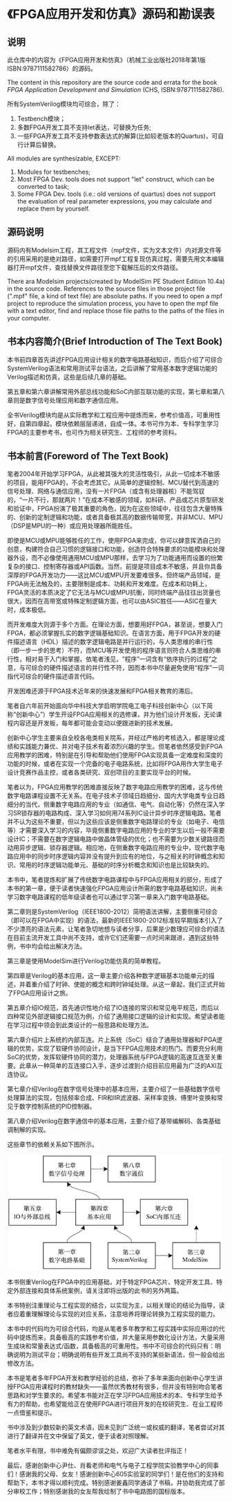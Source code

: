 # 《FPGA应用开发和仿真》源码和勘误表

## 说明

此仓库中的内容为《FPGA应用开发和仿真》（机械工业出版社2018年第1版 ISBN:9787111582786）的源码。

The content in this repository are the source code and errata for the book *FPGA Application Development and Simulation* (CHS, ISBN:9787111582786).

所有SystemVerilog模块均可综合，除了：

1. Testbench模块；
2. 多数FPGA开发工具不支持let表达，可替换为任务;
3. 一些FPGA开发工具不支持参数表达式的解算(比如较老版本的Quartus)，可自行计算后替换。

All modules are synthesizable, EXCEPT:

1. Modules for testbenches;
2. Most FPGA Dev. tools does not support "let" construct, which can be converted to task;
3. Some FPGA Dev. tools (i.e.: old versions of quartus) does not support the evaluation of real parameter expressions, you may calculate and replace them by yourself.

## 源码说明

源码内有Modelsim工程，其工程文件（mpf文件，实为文本文件）内对源文件等的引用采用的是绝对路径，如需要打开mpf工程复现仿真过程，需要先用文本编辑器打开mpf文件，查找替换文件路径至您下载解压后的文件路径。

There ara Modelsim projects(created by ModelSim PE Student Edition 10.4a) in the source code. References to the source files in those project file (".mpf" file, a kind of text file) are absolute paths.
If you need to open a mpf project to reproduce the simulation process, you have to open the mpf file with a text editor, find and replace those file paths to the paths of the files in your computer.

## 书本内容简介(Brief Introduction of The Text Book)

本书前四章首先讲述FPGA应用设计相关的数字电路基础知识，而后介绍了可综合SystemVerilog语法和常用测试平台语法，之后讲解了常用基本数字逻辑功能的Verilog描述和仿真，这些是后续几章的基础。

第五章和第六章讲解常用外部总线功能和SoC内部互联功能的实现，第七章和第八章则是数字信号处理应用和数字通信应用。

全书Verilog模块均是从实际教学和工程应用中提炼而来，参考价值高，可重用性好，自第四章起，模块依赖层层递进，自成一体。本书可作为本、专科学生学习FPGA的主要参考书，也可作为相关研究生、工程师的参考资料。

## 书本前言(Foreword of The Text Book)

笔者2004年开始学习FPGA，从此被其强大的灵活性吸引，从此一切成本不敏感的项目，能用FPGA的，不会考虑其它。从简单的逻辑控制、MCU替代到高速的信号处理、网络与通信应用，没有一片FPGA（或含有处理器核）不能驾驭的，“一片不行，那就两片！”在成本不敏感的领域，如科研、产品或芯片原型研发和验证中，FPGA扮演了极其重要的角色，因为在这些领域中，往往包含大量特殊的、创新的定制逻辑和功能，或者具备极其高的数据传输带宽，并非MCU、MPU（DSP是MPU的一种）或应用处理器所能胜任。

即使是MCU或MPU能够胜任的工作，使用FPGA来完成，你可以肆意挥洒自己的创意，构建符合自己习惯的逻辑接口和功能，创造符合特殊要求的功能模块和处理器外设，而不必像使用通用MCU或MPU那样，去学习为了功能通用而设置的纷繁复杂的接口、控制寄存器或API函数。当然，前提是项目成本不敏感，并且你具备深厚的FPGA开发功力——这比MCU或MPU开发要难很多。但终端产品领域，是FPGA尚无法触及的，主要限制是成本、功耗和开发难度。在成本和功耗上，FPGA灵活的本质决定了它无法与MCU或MPU抗衡，同时终端产品往往出货量也很大，因而在高带宽或特殊定制逻辑方面，也可以由ASIC胜任——ASIC在量大时，成本极低。

而开发难度大则源于多个方面。在理论方面，想要用好FPGA，甚至说，想要入门FPGA，都必须掌握扎实的数字逻辑基础知识。在语言方面，用于FPGA开发的硬件描述语言（HDL）描述的数字逻辑电路是并行运行的，与人类思维的串行性（即一步一步的思考）不符，而MCU等开发使用的程序语言则符合人类思维的串行性，相对易于入门和掌握。依笔者浅见，“程序”一词含有“依序执行的过程”之意，与可综合的硬件描述语言的并行性不符，因而本书中尽量避免使用“程序”一词指代可综合的硬件描述语言代码。

开发困难还源于FPGA技术近年来的快速发展和FPGA相关教育的滞后。

笔者自六年前开始面向华中科技大学启明学院电工电子科技创新中心（以下简称“创新中心”）学生开设FPGA应用相关的选修课，并为他们设计开发板，无论课程内容还是开发板，每年都可能会变动以便跟进新的技术发展。

创新中心学生主要来自全校各电类相关院系，并经过严格的考核选入，都是理论成绩和实践能力兼优、并对电子技术有着浓烈兴趣的学生。但笔者依然感受到FPGA应用教学的困难，特别是在引导和帮助他们使用FPGA实现具备一定难度和深度的功能的时候，或者在实现一个完备的电子电路系统，比如将FPGA用作大学生电子设计竞赛作品主控，或者各类研究、双创项目的主要实现平台的时候。

笔者以为，FPGA应用教学的困难直接反映了数字电路应用教学的困难，这与传统数字电路课程设置不无关系。在电子技术子领域日趋细分、国内大学电类专业日趋细分的当代，侧重数字电路应用的专业（如通信、电气、自动化等）仍然在深入学习SR锁存器的电路构成、深入学习如何用74系列IC设计异步时序逻辑电路。笔者并不认为这些不重要，但以为这些应该是侧重数字电路理论的专业（如电子、电信等）才需要深入学习的内容，毕竟侧重数字电路应用的专业的学生以后一般不需要设计IC；不需要在数字逻辑电路中做晶体管级的优化；也不需要为少数关键路径而动用异步逻辑、锁存器逻辑。相应地，在侧重数字电路应用的专业中，现代数字电路应用中的同步时序逻辑内容并没有提升到应有的地位，与之相关的时钟概念和知识、常用的时序逻辑功能单元、基础的时序分析概念和知识也是比较缺失的。

本书中，笔者提炼和扩展了传统数字电路课程中与FPGA应用相关的部分，形成了本书的第一章，便于读者快速强化FPGA应用设计所需的数字电路基础知识，尚未学习数字电路课程的低年级读者也可以通过学习第一章来入门数字电路基础。

第二章则是SystemVerilog（IEEE1800-2012）简明语法讲解，主要侧重可综合（即可以在FPGA中实现）的语法，最新的IEEE1800-2012标准较早期版本引入了不少漂亮的语法元素，让笔者急切地想与读者分享，后果是少数理应可综合的语法在目前主流开发工具中尚不支持，或许它们还需要一点时间来跟进，遇到这些特例，书中均会给出解决方法。

第三章是使用ModelSim进行Verilog功能仿真的简单教程。

第四章是Verilog的基本应用，这一章主要介绍各种数字逻辑基本功能单元的描述，并着重介绍了时钟、使能的概念和跨时钟域处理。从这一章起，我们正式开始了FPGA应用设计之旅。

第五章介绍IO规范，首先通识性地介绍了IO连接的常识和常见电平规范，而后以四种常见外部逻辑接口规范为例，介绍了通用接口逻辑的设计和实现。希望读者能在学习过程中领会到此类设计的一般思路和处理方法。

第六章介绍片上系统的内部互连。片上系统（SoC）结合了通用处理器和FPGA逻辑的优势，实现了软硬件协同设计，是当下FPGA应用技术的热门。而要充分利用SoC的优势，发挥软硬件协同的潜力，处理器系统与FPGA逻辑的高速互连至关重要。此章从一种简单的互连接口入手，逐步过渡到介绍目前应用最为广泛的AXI互连协议。

第七章介绍Verilog在数字信号处理中的基本应用，主要介绍了一些基础数字信号处理算法的实现，包括频率合成、FIR和IIR滤波器、采样率变换、傅里叶变换和常见于数字控制系统的PID控制器。

第八章介绍Verilog在数字通信中的基本应用，主要介绍了基带编解码、各类基础调制解的实现。

这些章节的依赖关系如下图所示。

<img src="foreword.png" alt="chapter_relations" style="zoom:67%;" />
 
本书侧重Verilog在FPGA中的应用基础，对于特定FPGA芯片、特定开发工具、特定外部连接和具体系统案例，请关注即将出版的此书的另外两篇。

本书特别注重理论与工程实现的结合，以实现为主，以相关理论的结论为指导，读者应着重理解理论与实现的对应关系，注意培养将理论转换为工程实现的能力。

本书中的代码均为可综合代码，均是从笔者多年教学和工程实践中实际应用过的代码中提炼而来，具备极高的实践参考价值，并大量采用参数化设计方法，大量采用生成块和常量表达式/函数，具备极高的可重用性。书中不可综合的代码只有：明确说明为测试平台；明确说明有些开发工具尚不支持的某些新语法，但一般会给出修改方法。

本书是笔者多年FPGA开发和教学经验的总结，弥补了多年来面向创新中心学生讲授FPGA应用课程时的教材缺失——虽然优秀教材有很多，但并没有特别吻合笔者思路和对学生要求的。希望本书能对正在学习FPGA应用技术的本、专科学生给予有力的帮助，也希望能给正在使用FPGA进行项目开发的在校研究生、在业工程师一点借鉴和提示。

书中涉及到少数较新的英文术语，因未见到广泛统一或权威的翻译，笔者尝试对其进行了翻译并在文中保留了英文，便于读者对照理解。

笔者水平有限，书中难免有偏颇谬误之处，欢迎广大读者批评指正！

最后，感谢创新中心尹仕、肖看老师和电气与电子工程学院实验教学中心的同事们！感谢我的父母、女友！感谢创新中心605实验室的同学们！是在他们的支持和帮助下，本书才得以顺利完成。特别感谢姜鑫同学通读了书稿，并协助我完成了部分审校工作；特别感谢我的女友帮我绘制了书中电路图的国标版本。

